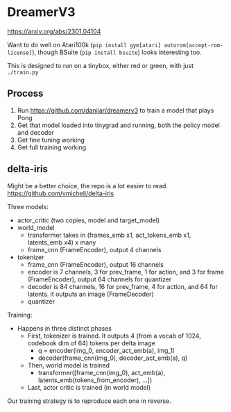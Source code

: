 # DreamerV3

https://arxiv.org/abs/2301.04104

Want to do well on Atari100k (`pip install gym[atari] autorom[accept-rom-license]`), though BSuite (`pip install bsuite`) looks interesting too.

This is designed to run on a tinybox, either red or green, with just `./train.py`

## Process

1. Run https://github.com/danijar/dreamerv3 to train a model that plays Pong
2. Get that model loaded into tinygrad and running, both the policy model and decoder
3. Get fine tuning working
4. Get full training working

## delta-iris

Might be a better choice, the repo is a lot easier to read. https://github.com/vmicheli/delta-iris

Three models:
* actor_critic (two copies, model and target_model)
* world_model
  * transformer takes in (frames_emb x1, act_tokens_emb x1, latents_emb x4) x many
  * frame_cnn (FrameEncoder), output 4 channels
* tokenizer
  * frame_cnn (FrameEncoder), output 16 channels
  * encoder is 7 channels, 3 for prev_frame, 1 for action, and 3 for frame (FrameEncoder), output 64 channels for quantizer
  * decoder is 84 channels, 16 for prev_frame, 4 for action, and 64 for latents. it outputs an image (FrameDecoder)
  * quantizer

Training:
* Happens in three distinct phases
  * First, tokenizer is trained. It outputs 4 (from a vocab of 1024, codebook dim of 64) tokens per delta image
    * q = encoder(img_0, encoder_act_emb(a), img_1)
    * decoder(frame_cnn(img_0), decoder_act_emb(a), q)
  * Then, world model is trained
    * transformer([frame_cnn(img_0), act_emb(a), latents_emb(tokens_from_encoder), ...])
  * Last, actor critic is trained (in world model)

Our training strategy is to reproduce each one in reverse.
